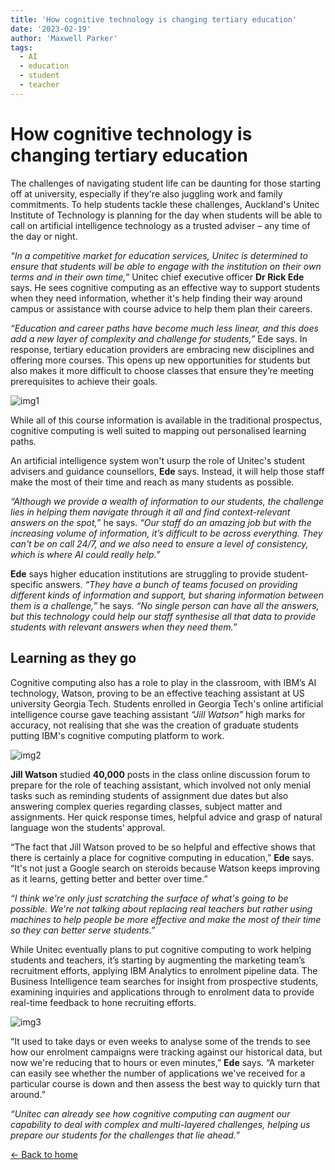 ```yaml
---
title: 'How cognitive technology is changing tertiary education'
date: '2023-02-19'
author: 'Maxwell Parker'
tags:
  - AI
  - education
  - student
  - teacher
---
```


# How cognitive technology is changing tertiary education

The challenges of navigating student life can be daunting for those starting off at university, especially if they're also juggling work and family commitments. To help students tackle these challenges, Auckland's Unitec Institute of Technology is planning for the day when students will be able to call on artificial intelligence technology as a trusted adviser – any time of the day or night.

*“In a competitive market for education services, Unitec is determined to ensure that students will be able to engage with the institution on their own terms and in their own time,”* Unitec chief executive officer **Dr Rick Ede** says. He sees cognitive computing as an effective way to support students when they need information, whether it's help finding their way around campus or assistance with course advice to help them plan their careers.

*“Education and career paths have become much less linear, and this does add a new layer of complexity and challenge for students,”* Ede says. In response, tertiary education providers are embracing new disciplines and offering more courses. This opens up new opportunities for students but also makes it more difficult to choose classes that ensure they’re meeting prerequisites to achieve their goals.

![img1](https://ychef.files.bbci.co.uk/960_540/p04jp1np.jpg)

While all of this course information is available in the traditional prospectus, cognitive computing is well suited to mapping out personalised learning paths.

An artificial intelligence system won't usurp the role of Unitec's student advisers and guidance counsellors, **Ede** says. Instead, it will help those staff make the most of their time and reach as many students as possible.

*“Although we provide a wealth of information to our students, the challenge lies in helping them navigate through it all and find context-relevant answers on the spot,”* he says. *“Our staff do an amazing job but with the increasing volume of information, it’s difficult to be across everything. They can't be on call 24/7, and we also need to ensure a level of consistency, which is where AI could really help.”*

**Ede** says higher education institutions are struggling to provide student-specific answers. *“They have a bunch of teams focused on providing different kinds of information and support, but sharing information between them is a challenge,”* he says. *“No single person can have all the answers, but this technology could help our staff synthesise all that data to provide students with relevant answers when they need them.”*

## Learning as they go

Cognitive computing also has a role to play in the classroom, with IBM’s AI technology, Watson, proving to be an effective teaching assistant at US university Georgia Tech. Students enrolled in Georgia Tech's online artificial intelligence course gave teaching assistant *“Jill Watson”* high marks for accuracy, not realising that she was the creation of graduate students putting IBM's cognitive computing platform to work.

![img2](https://ychef.files.bbci.co.uk/960_540/p04jp1nk.jpg)

**Jill Watson** studied **40,000** posts in the class online discussion forum to prepare for the role of teaching assistant, which involved not only menial tasks such as reminding students of assignment due dates but also answering complex queries regarding classes, subject matter and assignments. Her quick response times, helpful advice and grasp of natural language won the students’ approval.

“The fact that Jill Watson proved to be so helpful and effective shows that there is certainly a place for cognitive computing in education,” **Ede** says. “It's not just a Google search on steroids because Watson keeps improving as it learns, getting better and better over time.”

*“I think we're only just scratching the surface of what's going to be possible. We're not talking about replacing real teachers but rather using machines to help people be more effective and make the most of their time so they can better serve students.”*

While Unitec eventually plans to put cognitive computing to work helping students and teachers, it’s starting by augmenting the marketing team’s recruitment efforts, applying IBM Analytics to enrolment pipeline data. The Business Intelligence team searches for insight from prospective students, examining inquiries and applications through to enrolment data to provide real-time feedback to hone recruiting efforts.

![img3](https://ychef.files.bbci.co.uk/960_540/p04jp1nn.jpg)

“It used to take days or even weeks to analyse some of the trends to see how our enrolment campaigns were tracking against our historical data, but now we're reducing that to hours or even minutes,” **Ede** says. “A marketer can easily see whether the number of applications we've received for a particular course is down and then assess the best way to quickly turn that around.”

*“Unitec can already see how cognitive computing can augment our capability to deal with complex and multi-layered challenges, helping us prepare our students for the challenges that lie ahead.”*

[&larr; Back to home](/)
